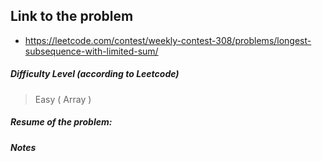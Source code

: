## Link to the problem
 
 - https://leetcode.com/contest/weekly-contest-308/problems/longest-subsequence-with-limited-sum/
 
##### Difficulty Level (according to Leetcode)
 
 > Easy ( Array )
 
##### Resume of the problem:



##### Notes
  